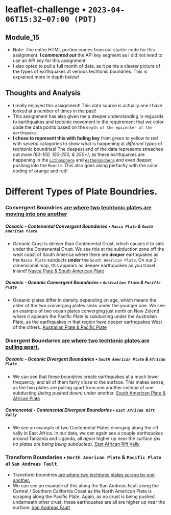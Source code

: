 # leaflet-challenge  • `2023-04-06T15:32−07:00 (PDT)`
## Module_15
- Note: The entire HTML portion comes from our starter code for this assignment. ***I commented out*** the API key segment as I did not need to use an API key for this assignment.
- I also opted to pull a full month of data, as it paints a clearer picture of the types of earthquakes at verious techtonic boundries. This is explained more in depth below!

## Thoughts and Analysis
- I really enjoyed this assignment! This data source is actually one I have looked at a number of times in the past!
- This assignment has also given me a deeper understanding in reguards to earthquakes and tectonic movement in the requirement that we color code the data points based on the `depth of the epicenter of the earthquake`.
- **I chose to represent this with fading key** from green to yellow to red with *several* catagories to show what is happening at *different types* of techtonic boundries! The deepest end of the data represents streaches out more *(80-150, 150-250, & 250+)*, as these earthquakes are happening in the [`Lithosphere`](https://en.wikipedia.org/wiki/Lithosphere) and [`Asthenosphere`](https://en.wikipedia.org/wiki/Asthenosphere) and even deeper, pushing into the `Mantle`. This also goes along perfactly with the color coding of orange and red!

# Different Types of Plate Boundries.
### Convergent Boundries [are where two techtonic plates are moving into one another](https://en.wikipedia.org/wiki/Convergent_boundary) 
##### Oceanic - Contenental Convergent Boundaries • `Nasca Plate` & `South American Plate`
- Oceanic Crust is denser than Contenental Crust, which causes it to sink under the Contenental Crust. We see this at the subduction zone off the west coast of South America where there are ***deeper*** earthquakes as the `Nasca Plate` subducts ***under*** the `South American Plate`. On our 2-dimensional map, this appears as deeper earthquakes as you travel inland!
[Nasca Plate & South American Plate](/Images/Oceanic-Contenental-Convergent.PNG)
##### Oceanic - Oceanic Convergent Boundaries • `Australian Plate` & `Pacific Plate`
- Oceanic plates differ in density depending on age, which means the older of the two converging plates sinks under the younger one. We see an example of two ocean plates converging just north on New Zelend where it appears the Pacific Plate is subducting under the Australian Plate, as the earthquakes in that region have deeper earthquakes West of the others.
[Australian Plate & Pacific Plate](/Images/(Oceanic-Oceanic-Convergent).PNG)

### Divergent Boundaries [are where two techtonic plates are pulling apart.](https://en.wikipedia.org/wiki/Divergent_boundary)  
##### Oceanic - Oceanic Divergent Boundaries • `South American Plate` & `African Plate`
- We can see that these boundries create earthquakes at a much lower frequency, and all of them fairly close to the surface. This makes sense, as the two plates are pulling apart from one another instead of one subducting *(being pushed down)* under another.
[South American Plate & African Plate](/Images/(Oceanic-Oceanic-Divergent).PNG)
##### Contenental - Contenental Divergent Boundaries • `East African Rift Vally`
- We see an example of two Contenental Plates diverging along the rift vally in East Africa. In our data, we can again see a couple earthquakes around Tanzania and Uganda, all *again* higher up near the surface *(as no plates are being being subducted)*.
[East African Rift Vally](/Images/(Contenental-Contenental-Divergent).PNG)

### Transform Boundaries • `North American Plate` & `Pacific Plate` at `San Andreas Fault`
- Transform boundries [are where two techtonic plates scrape by one another.](https://en.wikipedia.org/wiki/Transform_fault)
- We can see an example of this along the San Andreas Fault along the Central / Southern California Coast as the North American Plate is scraping along the Pacific Plate. Again, as no crust is being pushed underneath other crust, these earthquakes are all are higher up near the surface.
[San Andreas Fault](/Images/(Transform-Boundaries).PNG)